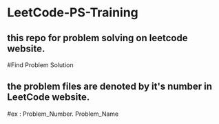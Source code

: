 # LeetCode-PS-Training
<h2>this repo for problem solving on leetcode website.</h2>

#Find Problem Solution
<h2>the problem files are denoted by it's number in LeetCode website.</h2>

#ex : Problem_Number. Problem_Name
